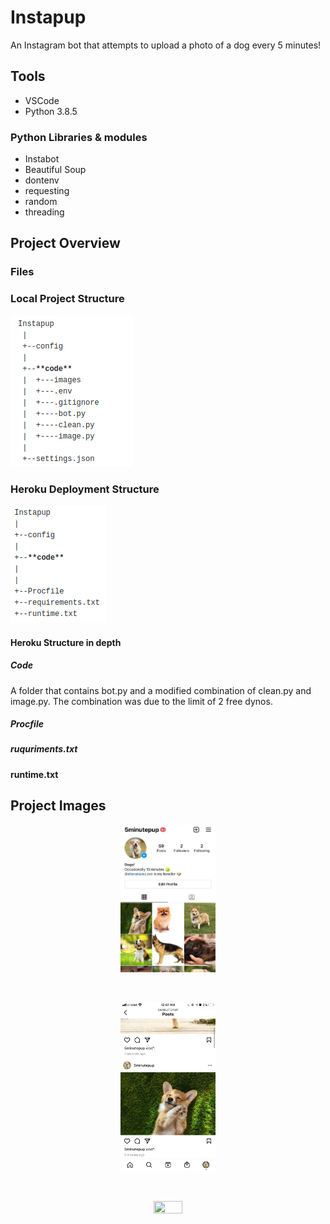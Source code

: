 # Instapup
An Instagram bot that attempts to upload a photo of a dog every 5 minutes!

## Tools

* VSCode
* Python 3.8.5

### Python Libraries & modules

* Instabot
* Beautiful Soup
* dontenv
* requesting
* random
* threading

## Project Overview

### Files

### Local Project Structure

![local](project_images/local_structure.png)

 ### Heroku Deployment Structure
 
![heroku](project_images/heroku_structure.png)

#### Heroku Structure in depth

##### Code
 A folder that contains bot.py and a modified combination of clean.py and image.py.
 The combination was due to the limit of 2 free dynos. 
 
##### Procfile
 
##### ruquriments.txt
 
#### runtime.txt
 
 
## Project Images

<p align="center"><img src="https://raw.githubusercontent.com/elianalopez/Instapup/main/project_images/instapup1.jpeg" width="30%" height="30%"></p>

<br>

<p align="center"><img src="https://raw.githubusercontent.com/elianalopez/Instapup/main/project_images/feed.jpeg" width="30%" height="30%"></p>

<br>

<p align="center"><img src="https://raw.githubusercontent.com/elianalopez/Instapup/main/project_images/instapup.gif" width="30%" height="30%"></p>


